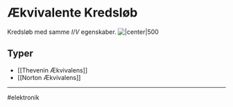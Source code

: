# Ækvivalente Kredsløb 
Kredsløb med samme $I/V$ egenskaber. 
![|center|500](https://www.allaboutcircuits.com/uploads/articles/Thevenin-and-Norton-Equivalent-Circuits_1.png)

## Typer
- [[Thevenin Ækvivalens]]
- [[Norton Ækvivalens]]

---
#elektronik 